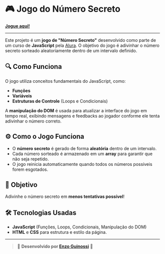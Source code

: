 # 🎮 Jogo do Número Secreto

[**Jogue aqui!**](https://enzoguinossi.github.io/jogo-do-numero-secreto/)

---

Este projeto é um **jogo de "Número Secreto"** desenvolvido como parte de um curso de **JavaScript** pela [Alura](https://www.alura.com.br/). O objetivo do jogo é adivinhar o número secreto sorteado aleatoriamente dentro de um intervalo definido.

## 🔍 Como Funciona

O jogo utiliza conceitos fundamentais do JavaScript, como:
- **Funções**
- **Variáveis**
- **Estruturas de Controle** (Loops e Condicionais)

A **manipulação do DOM** é usada para atualizar a interface do jogo em tempo real, exibindo mensagens e feedbacks ao jogador conforme ele tenta adivinhar o número correto.

## ⚙️ Como o Jogo Funciona

- O **número secreto** é gerado de forma **aleatória** dentro de um intervalo.
- Cada número sorteado é armazenado em um **array** para garantir que não seja repetido.
- O jogo reinicia automaticamente quando todos os números possíveis forem esgotados.

## 🎯 Objetivo

Adivinhe o número secreto em **menos tentativas possível**!

## 🛠️ Tecnologias Usadas

- **JavaScript** (Funções, Loops, Condicionais, Manipulação do DOM)
- **HTML** e **CSS** para estrutura e estilo da página.

---

> 🎉 **Desenvolvido por [Enzo Guinossi](https://www.linkedin.com/in/enzo-wacker-guinossi/)** 🎉
